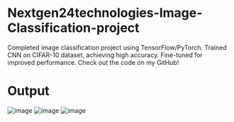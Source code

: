 # Nextgen24technologies-Image-Classification-project
Completed image classification project using TensorFlow/PyTorch. Trained CNN on CIFAR-10 dataset, achieving high accuracy. Fine-tuned for improved performance. Check out the code on my GitHub!
# Output 
![image](https://github.com/user-attachments/assets/b03edad2-1215-446f-a0c1-172791a5041c)
![image](https://github.com/user-attachments/assets/2a2c0b66-ebc9-4a0c-a483-c21502bcbad0)
![image](https://github.com/user-attachments/assets/73a00a49-a43b-4d3a-895a-980bcb42a418)



